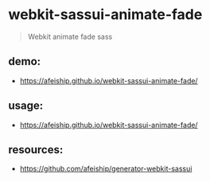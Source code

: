 # webkit-sassui-animate-fade
> Webkit animate fade sass

## demo:
+ https://afeiship.github.io/webkit-sassui-animate-fade/

## usage:
+ https://afeiship.github.io/webkit-sassui-animate-fade/

## resources:
+ https://github.com/afeiship/generator-webkit-sassui
